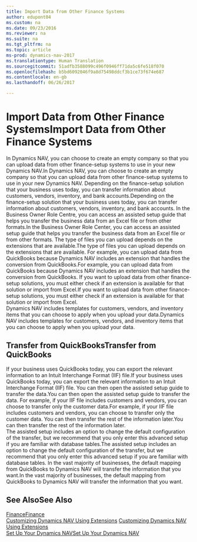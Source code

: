```yaml
---
title: Import Data from Other Finance Systems
author: edupont04
ms.custom: na
ms.date: 09/23/2016
ms.reviewer: na
ms.suite: na
ms.tgt_pltfrm: na
ms.topic: article
ms-prod: dynamics-nav-2017
ms.translationtype: Human Translation
ms.sourcegitcommit: 51adfb3588099c496f0946ff71da5c6fe518f070
ms.openlocfilehash: b5bd6092046f9a8d75498ddcf3b1ce73f674e687
ms.contentlocale: en-gb
ms.lasthandoff: 06/26/2017

---
```


# <a name="import-data-from-other-finance-systems"></a><span data-ttu-id="c8961-102">Import Data from Other Finance Systems</span><span class="sxs-lookup"><span data-stu-id="c8961-102">Import Data from Other Finance Systems</span></span>
<span data-ttu-id="c8961-103">In Dynamics NAV, you can choose to create an empty company so that you can upload data from other finance-setup systems to use in your new Dynamics NAV.</span><span class="sxs-lookup"><span data-stu-id="c8961-103">In Dynamics NAV, you can choose to create an empty company so that you can upload data from other finance-setup systems to use in your new Dynamics NAV.</span></span> <span data-ttu-id="c8961-104">Depending on the finance-setup solution that your business uses today, you can transfer information about customers, vendors, inventory, and bank accounts.</span><span class="sxs-lookup"><span data-stu-id="c8961-104">Depending on the finance-setup solution that your business uses today, you can transfer information about customers, vendors, inventory, and bank accounts.</span></span>
<span data-ttu-id="c8961-105">In the Business Owner Role Centre, you can access an assisted setup guide that helps you transfer the business data from an Excel file or from other formats.</span><span class="sxs-lookup"><span data-stu-id="c8961-105">In the Business Owner Role Center, you can access an assisted setup guide that helps you transfer the business data from an Excel file or from other formats.</span></span> <span data-ttu-id="c8961-106">The type of files you can upload depends on the extensions that are available.</span><span class="sxs-lookup"><span data-stu-id="c8961-106">The type of files you can upload depends on the extensions that are available.</span></span> <span data-ttu-id="c8961-107">For example, you can upload data from QuickBooks because Dynamics NAV includes an extension that handles the conversion from QuickBooks.</span><span class="sxs-lookup"><span data-stu-id="c8961-107">For example, you can upload data from QuickBooks because Dynamics NAV includes an extension that handles the conversion from QuickBooks.</span></span> <span data-ttu-id="c8961-108">If you want to upload data from other finance-setup solutions, you must either check if an extension is available for that solution or import from Excel.</span><span class="sxs-lookup"><span data-stu-id="c8961-108">If you want to upload data from other finance-setup solutions, you must either check if an extension is available for that solution or import from Excel.</span></span>  
<span data-ttu-id="c8961-109">Dynamics NAV includes templates for customers, vendors, and inventory items that you can choose to apply when you upload your data.</span><span class="sxs-lookup"><span data-stu-id="c8961-109">Dynamics NAV includes templates for customers, vendors, and inventory items that you can choose to apply when you upload your data.</span></span>  

## <a name="transfer-from-quickbooks"></a><span data-ttu-id="c8961-110">Transfer from QuickBooks</span><span class="sxs-lookup"><span data-stu-id="c8961-110">Transfer from QuickBooks</span></span>
<span data-ttu-id="c8961-111">If your business uses QuickBooks today, you can export the relevant information to an Intuit Interchange Format (IIF) file.</span><span class="sxs-lookup"><span data-stu-id="c8961-111">If your business uses QuickBooks today, you can export the relevant information to an Intuit Interchange Format (IIF) file.</span></span> <span data-ttu-id="c8961-112">You can then open the assisted setup guide to transfer the data.</span><span class="sxs-lookup"><span data-stu-id="c8961-112">You can then open the assisted setup guide to transfer the data.</span></span>
<span data-ttu-id="c8961-113">For example, if your IIF file includes customers and vendors, you can choose to transfer only the customer data.</span><span class="sxs-lookup"><span data-stu-id="c8961-113">For example, if your IIF file includes customers and vendors, you can choose to transfer only the customer data.</span></span> <span data-ttu-id="c8961-114">You can then transfer the rest of the information later.</span><span class="sxs-lookup"><span data-stu-id="c8961-114">You can then transfer the rest of the information later.</span></span>  
<span data-ttu-id="c8961-115">The assisted setup includes an option to change the default configuration of the transfer, but we recommend that you only enter this advanced setup if you are familiar with database tables.</span><span class="sxs-lookup"><span data-stu-id="c8961-115">The assisted setup includes an option to change the default configuration of the transfer, but we recommend that you only enter this advanced setup if you are familiar with database tables.</span></span> <span data-ttu-id="c8961-116">In the vast majority of businesses, the default mapping from QuickBooks to Dynamics NAV will transfer the information that you want.</span><span class="sxs-lookup"><span data-stu-id="c8961-116">In the vast majority of businesses, the default mapping from QuickBooks to Dynamics NAV will transfer the information that you want.</span></span>

## <a name="see-also"></a><span data-ttu-id="c8961-117">See Also</span><span class="sxs-lookup"><span data-stu-id="c8961-117">See Also</span></span>
[<span data-ttu-id="c8961-118">Finance</span><span class="sxs-lookup"><span data-stu-id="c8961-118">Finance</span></span>](finance-setup.md)  
<span data-ttu-id="c8961-119">[Customizing Dynamics NAV Using Extensions](ui-extensions.md) </span><span class="sxs-lookup"><span data-stu-id="c8961-119">[Customizing Dynamics NAV Using Extensions](ui-extensions.md) </span></span>  
[<span data-ttu-id="c8961-120">Set Up Your Dynamics NAV</span><span class="sxs-lookup"><span data-stu-id="c8961-120">Set Up Your Dynamics NAV</span></span>](setup.md)

